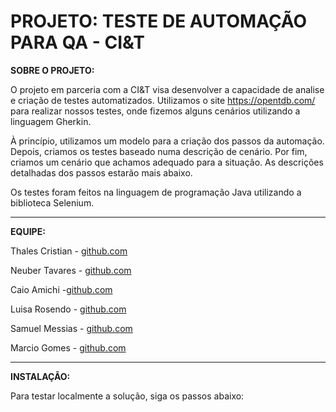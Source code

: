 
# PROJETO: TESTE DE AUTOMAÇÃO PARA QA - CI&T

**SOBRE O PROJETO:**

O projeto em parceria com a CI&T visa desenvolver a capacidade de analise e criação de testes automatizados.
Utilizamos o site https://opentdb.com/ para realizar nossos testes, onde fizemos alguns cenários utilizando a linguagem Gherkin.

À princípio, utilizamos um modelo para a criação dos passos da automação. Depois, criamos os testes baseado numa descrição de cenário. Por fim, criamos um cenário que achamos adequado para a situação. As descrições detalhadas dos passos estarão mais abaixo.

Os testes foram feitos na linguagem de programação Java utilizando a biblioteca Selenium.

---
**EQUIPE:**


Thales Cristian - [github.com](https://github.com/chalestristian)

Neuber Tavares - [github.com](https://github.com/neubertavares)

Caio Amichi -[github.com](https://github.com/CaioAmichi)

Luisa Rosendo - [github.com](https://github.com/luisarosendo)

Samuel Messias - [github.com](https://github.com/smuelmfs)

Marcio Gomes - [github.com](https://github.com/marcio-gomes-neto)

---
**INSTALAÇÃO:**

Para testar localmente a solução, siga os passos abaixo:

